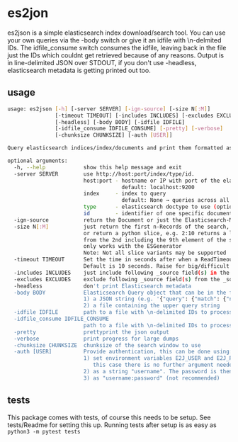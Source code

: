 # es2jon

es2json is a simple elasticsearch index download/search tool. You can use your own queries via the -body switch or give it an idfile with \n-delmited IDs. The idfile\_consume switch consumes the idfile, leaving back in the file just the IDs which couldnt get retrieved because of any reasons. Output is in line-delimited JSON over STDOUT, if you don't use -headless, elasticsearch metadata is getting printed out too.

## usage

```bash
usage: es2json [-h] [-server SERVER] [-ign-source] [-size N[:M]]
               [-timeout TIMEOUT] [-includes INCLUDES] [-excludes EXCLUDES]
               [-headless] [-body BODY] [-idfile IDFILE]
               [-idfile_consume IDFILE_CONSUME] [-pretty] [-verbose]
               [-chunksize CHUNKSIZE] [-auth [USER]]

Query elasticsearch indices/index/documents and print them formatted as JSON-Objects

optional arguments:
  -h, --help            show this help message and exit
  -server SERVER        use http://host:port/index/type/id.
                        host:port - hostname or IP with port of the elasticsearch node to query
                                    default: localhost:9200
                        index     - index to query
                                    default: None → queries across all available indices
                        type      - elasticsearch doctype to use (optional)
                        id        - identifier of one specific document to query (optional)
  -ign-source           return the Document or just the Elasticsearch-Metadata
  -size N[:M]           just return the first n-Records of the search,
                        or return a python slice, e.g. 2:10 returns a list
                        from the 2nd including the 9th element of the search
                        only works with the ESGenerator
                        Note: Not all slice variants may be supported
  -timeout TIMEOUT      Set the time in seconds after when a ReadTimeoutError can occur.
                        Default is 10 seconds. Raise for big/difficult querys 
  -includes INCLUDES    just include following _source field(s) in the _source object
  -excludes EXCLUDES    exclude following _source field(s) from the _source object
  -headless             don't print Elasticsearch metadata
  -body BODY            Elasticsearch Query object that can be in the form of
                        1) a JSON string (e.g. '{"query": {"match": {"name": "foo"}}}')
                        2) a file containing the upper query string
  -idfile IDFILE        path to a file with \n-delimited IDs to process
  -idfile_consume IDFILE_CONSUME
                        path to a file with \n-delimited IDs to process
  -pretty               prettyprint the json output
  -verbose              print progress for large dumps
  -chunksize CHUNKSIZE  chunksize of the search window to use
  -auth [USER]          Provide authentication, this can be done using:
                        1) set environment variables E2J_USER and E2J_PASSWD. In
                           this case there is no further argument needed here
                        2) as a string "username". The password is then asked interactively
                        3) as "username:password" (not recommended)

```

## tests
This package comes with tests, of course this needs to be setup. See tests/Readme for setting this up.
Running tests after setup is as easy as `python3 -m pytest tests`

